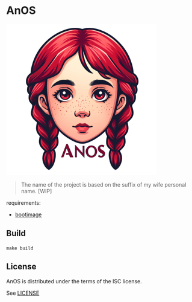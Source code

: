 # AnOS

![logo](assets/logo.png "logo")

> The name of the project is based on the suffix of my wife personal name. [WIP]

requirements:

* [bootimage][bootimage]

## Build

```console
make build
```

## License

AnOS is distributed under the terms of the ISC license.

See [LICENSE](LICENSE)

[bootimage]: https://crates.io/crates/bootimage
